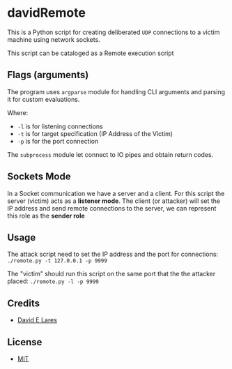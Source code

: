 # davidRemote

This is a Python script for creating deliberated `UDP` connections to a victim machine using network sockets.

This script can be cataloged as a Remote execution script

## Flags (arguments)

The program uses `argparse` module for handling CLI arguments and parsing it for custom evaluations.

Where:
  - `-l` is for listening connections
  - `-t` is for target specification (IP Address of the Victim)
  - `-p` is for the port connection

The `subprocess` module let connect to IO pipes and obtain return codes.

## Sockets Mode

In a Socket communication we have a server and a client. For this script the server (victim) acts as a **listener mode**. The client (or attacker) will set the IP address and send remote connections to the server, we can represent this role as the **sender role**

## Usage

The attack script need to set the IP address and the port for connections:
`./remote.py -t 127.0.0.1 -p 9999`

The "victim" should run this script on the same port that the the attacker placed:
`./remote.py -l -p 9999`

## Credits

 - [David E Lares](https://twitter.com/davidlares3)

## License

 - [MIT](https://opensource.org/licenses/MIT)
